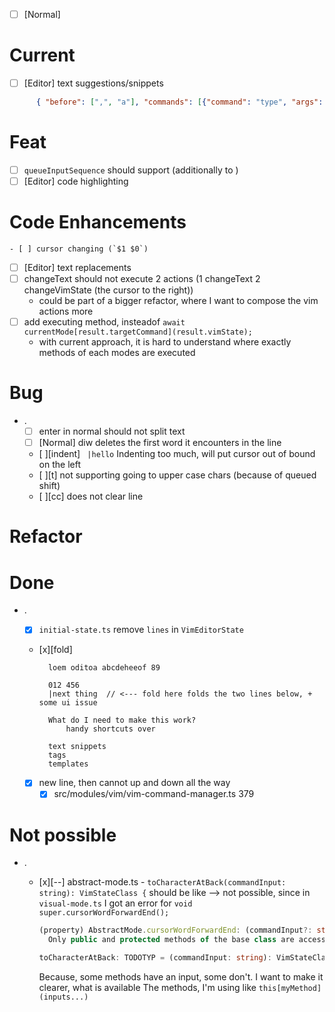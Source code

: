 - [ ] [Normal]


# Current
  - [ ] [Editor] text suggestions/snippets
  ```json
		{ "before": [",", "a"], "commands": [{"command": "type", "args": {"text": "() => {}"}}]},
  ```


# Feat
  - [ ] `queueInputSequence` should support <ctrl> (additionally to <Control>)
  - [ ] [Editor] code highlighting

# Code Enhancements
    - [ ] cursor changing (`$1 $0`)
  - [ ] [Editor] text replacements
  - [ ] changeText should not execute 2 actions (1 changeText 2 changeVimState (the cursor to the right))
    - could be part of a bigger refactor, where I want to compose the vim actions more
  - [ ] add executing method, insteadof 
    `await currentMode[result.targetCommand](result.vimState);`
    - with current approach, it is hard to understand where exactly methods of each modes are executed

# Bug
- .
  - [ ] enter in normal should not split text
  - [ ] [Normal] diw deletes the first word it encounters in the line
  - [ ][indent] ` |hello` Indenting too much, will put cursor out of bound on the left
  - [ ][t]  not supporting going to upper case chars (because of queued shift)
  - [ ][cc] does not clear line

# Refactor


# Done
- .
  - [x] `initial-state.ts` remove `lines` in `VimEditorState`

  - [x][fold]

    ```
      loem oditoa abcdeheeof 89

      012 456
      |next thing  // <--- fold here folds the two lines below, + some ui issue

      What do I need to make this work?
          handy shortcuts over

      text snippets
      tags
      templates
    ```

  - [x] new line, then cannot up and down all the way
    - [x] src/modules/vim/vim-command-manager.ts 379

# Not possible
- .

  - [x][--] abstract-mode.ts - `toCharacterAtBack(commandInput: string): VimStateClass {` should be like
    --> not possible, since in `visual-mode.ts` I got an error for
    `void super.cursorWordForwardEnd();`

    ```ts
    (property) AbstractMode.cursorWordForwardEnd: (commandInput?: string) => VimStateClass | Promise<VimStateClass>
      Only public and protected methods of the base class are accessible via the 'super' keyword.ts(2340)
    ```

    ```ts
    toCharacterAtBack: TODOTYP = (commandInput: string): VimStateClass => {
    ```

    Because, some methods have an input, some don't. I want to make it clearer, what is available
    The methods, I'm using like `this[myMethod](inputs...)`
